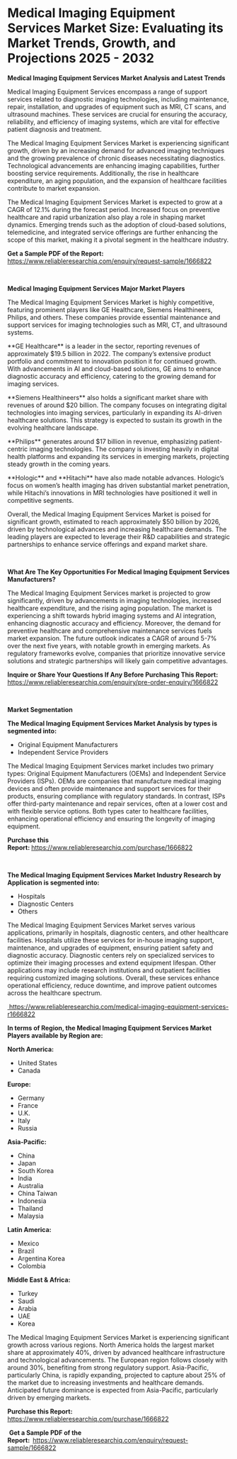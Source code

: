 <p><h1>Medical Imaging Equipment Services Market Size: Evaluating its Market Trends, Growth, and Projections 2025 - 2032</h1></p><p><strong>Medical Imaging Equipment Services Market Analysis and Latest Trends</strong></p>
<p><p>Medical Imaging Equipment Services encompass a range of support services related to diagnostic imaging technologies, including maintenance, repair, installation, and upgrades of equipment such as MRI, CT scans, and ultrasound machines. These services are crucial for ensuring the accuracy, reliability, and efficiency of imaging systems, which are vital for effective patient diagnosis and treatment.</p><p>The Medical Imaging Equipment Services Market is experiencing significant growth, driven by an increasing demand for advanced imaging techniques and the growing prevalence of chronic diseases necessitating diagnostics. Technological advancements are enhancing imaging capabilities, further boosting service requirements. Additionally, the rise in healthcare expenditure, an aging population, and the expansion of healthcare facilities contribute to market expansion.</p><p>The Medical Imaging Equipment Services Market is expected to grow at a CAGR of 12.1% during the forecast period. Increased focus on preventive healthcare and rapid urbanization also play a role in shaping market dynamics. Emerging trends such as the adoption of cloud-based solutions, telemedicine, and integrated service offerings are further enhancing the scope of this market, making it a pivotal segment in the healthcare industry.</p></p>
<p><strong>Get a Sample PDF of the Report:&nbsp;</strong> <a href="https://www.reliableresearchiq.com/enquiry/request-sample/1666822?utm_campaign=3173&utm_medium=2&utm_source=Github&utm_content=ia&utm_term=16042025&utm_id=medical-imaging-equipment-services">https://www.reliableresearchiq.com/enquiry/request-sample/1666822</a></p>
<p>&nbsp;</p>
<p><strong>Medical Imaging Equipment Services Major Market Players</strong></p>
<p><p>The Medical Imaging Equipment Services Market is highly competitive, featuring prominent players like GE Healthcare, Siemens Healthineers, Philips, and others. These companies provide essential maintenance and support services for imaging technologies such as MRI, CT, and ultrasound systems.</p><p>**GE Healthcare** is a leader in the sector, reporting revenues of approximately $19.5 billion in 2022. The company’s extensive product portfolio and commitment to innovation position it for continued growth. With advancements in AI and cloud-based solutions, GE aims to enhance diagnostic accuracy and efficiency, catering to the growing demand for imaging services.</p><p>**Siemens Healthineers** also holds a significant market share with revenues of around $20 billion. The company focuses on integrating digital technologies into imaging services, particularly in expanding its AI-driven healthcare solutions. This strategy is expected to sustain its growth in the evolving healthcare landscape.</p><p>**Philips** generates around $17 billion in revenue, emphasizing patient-centric imaging technologies. The company is investing heavily in digital health platforms and expanding its services in emerging markets, projecting steady growth in the coming years.</p><p>**Hologic** and **Hitachi** have also made notable advances. Hologic’s focus on women’s health imaging has driven substantial market penetration, while Hitachi’s innovations in MRI technologies have positioned it well in competitive segments.</p><p>Overall, the Medical Imaging Equipment Services Market is poised for significant growth, estimated to reach approximately $50 billion by 2026, driven by technological advances and increasing healthcare demands. The leading players are expected to leverage their R&D capabilities and strategic partnerships to enhance service offerings and expand market share.</p></p>
<p>&nbsp;</p>
<p><strong>What Are The Key Opportunities For Medical Imaging Equipment Services Manufacturers?</strong></p>
<p><p>The Medical Imaging Equipment Services market is projected to grow significantly, driven by advancements in imaging technologies, increased healthcare expenditure, and the rising aging population. The market is experiencing a shift towards hybrid imaging systems and AI integration, enhancing diagnostic accuracy and efficiency. Moreover, the demand for preventive healthcare and comprehensive maintenance services fuels market expansion. The future outlook indicates a CAGR of around 5-7% over the next five years, with notable growth in emerging markets. As regulatory frameworks evolve, companies that prioritize innovative service solutions and strategic partnerships will likely gain competitive advantages.</p></p>
<p><strong>Inquire or Share Your Questions If Any Before Purchasing This Report:</strong> <a href="https://www.reliableresearchiq.com/enquiry/pre-order-enquiry/1666822?utm_campaign=3173&utm_medium=2&utm_source=Github&utm_content=ia&utm_term=16042025&utm_id=medical-imaging-equipment-services">https://www.reliableresearchiq.com/enquiry/pre-order-enquiry/1666822</a></p>
<p>&nbsp;</p>
<p><strong>Market Segmentation</strong></p>
<p><strong>The Medical Imaging Equipment Services Market Analysis by types is segmented into:</strong></p>
<p><ul><li>Original Equipment Manufacturers</li><li>Independent Service Providers</li></ul></p>
<p><p>The Medical Imaging Equipment Services market includes two primary types: Original Equipment Manufacturers (OEMs) and Independent Service Providers (ISPs). OEMs are companies that manufacture medical imaging devices and often provide maintenance and support services for their products, ensuring compliance with regulatory standards. In contrast, ISPs offer third-party maintenance and repair services, often at a lower cost and with flexible service options. Both types cater to healthcare facilities, enhancing operational efficiency and ensuring the longevity of imaging equipment.</p></p>
<p><strong>Purchase this Report:&nbsp;</strong><a href="https://www.reliableresearchiq.com/purchase/1666822?utm_campaign=3173&utm_medium=2&utm_source=Github&utm_content=ia&utm_term=16042025&utm_id=medical-imaging-equipment-services">https://www.reliableresearchiq.com/purchase/1666822</a></p>
<p>&nbsp;</p>
<p><strong>The Medical Imaging Equipment Services Market Industry Research by Application is segmented into:</strong></p>
<p><ul><li>Hospitals</li><li>Diagnostic Centers</li><li>Others</li></ul></p>
<p><p>The Medical Imaging Equipment Services Market serves various applications, primarily in hospitals, diagnostic centers, and other healthcare facilities. Hospitals utilize these services for in-house imaging support, maintenance, and upgrades of equipment, ensuring patient safety and diagnostic accuracy. Diagnostic centers rely on specialized services to optimize their imaging processes and extend equipment lifespan. Other applications may include research institutions and outpatient facilities requiring customized imaging solutions. Overall, these services enhance operational efficiency, reduce downtime, and improve patient outcomes across the healthcare spectrum.</p></p>
<p><a href="https://www.reliableresearchiq.com/medical-imaging-equipment-services-r1666822?utm_campaign=3173&utm_medium=2&utm_source=Github&utm_content=ia&utm_term=16042025&utm_id=medical-imaging-equipment-services">&nbsp;https://www.reliableresearchiq.com/medical-imaging-equipment-services-r1666822</a></p>
<p><strong>In terms of Region, the Medical Imaging Equipment Services Market Players available by Region are:</strong></p>
<p>
    <p> <strong> North America: </strong>
        <ul>
            <li>United States</li>
            <li>Canada</li>
        </ul>
        </p> 
    <p> <strong> Europe: </strong>
        <ul>
            <li>Germany</li>
            <li>France</li>
            <li>U.K.</li>
            <li>Italy</li>
            <li>Russia</li>
        </ul>
        </p> 
    <p> <strong> Asia-Pacific: </strong>
        <ul>
            <li>China</li>
            <li>Japan</li>
            <li>South Korea</li>
            <li>India</li>
            <li>Australia</li>
            <li>China Taiwan</li>
            <li>Indonesia</li>
            <li>Thailand</li>
            <li>Malaysia</li>
        </ul>
        </p> 
    <p> <strong> Latin America: </strong>
        <ul>
            <li>Mexico</li>
            <li>Brazil</li>
            <li>Argentina Korea</li>
            <li>Colombia</li>
        </ul>
        </p> 
    <p> <strong> Middle East & Africa: </strong>
        <ul>
            <li>Turkey</li>
            <li>Saudi</li>
            <li>Arabia</li>
            <li>UAE</li>
            <li>Korea</li>
        </ul>
    </p>
    </p>
<p><p>The Medical Imaging Equipment Services Market is experiencing significant growth across various regions. North America holds the largest market share at approximately 40%, driven by advanced healthcare infrastructure and technological advancements. The European region follows closely with around 30%, benefiting from strong regulatory support. Asia-Pacific, particularly China, is rapidly expanding, projected to capture about 25% of the market due to increasing investments and healthcare demands. Anticipated future dominance is expected from Asia-Pacific, particularly driven by emerging markets.</p></p>
<p><strong>Purchase this Report: </strong><a href="https://www.reliableresearchiq.com/purchase/1666822?utm_campaign=3173&utm_medium=2&utm_source=Github&utm_content=ia&utm_term=16042025&utm_id=medical-imaging-equipment-services">https://www.reliableresearchiq.com/purchase/1666822</a></p>
<p>&nbsp;<strong>Get a Sample PDF of the Report:&nbsp;&nbsp;</strong><a href="https://www.reliableresearchiq.com/enquiry/request-sample/1666822?utm_campaign=3173&utm_medium=2&utm_source=Github&utm_content=ia&utm_term=16042025&utm_id=medical-imaging-equipment-services">https://www.reliableresearchiq.com/enquiry/request-sample/1666822</a></p>
<p><strong></strong></p>
<p><p></p><p></p><p></p></p>